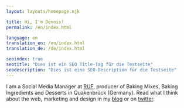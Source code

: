 ```yaml
--- 
layout: layouts/homepage.njk

title: Hi, I'm Dennis!
permalink: /en/index.html

language: en
translation_en: /en/index.html
translation_de: /de/index.html

seoindex: true
seotitle: "Dies ist ein SEO Title-Tag für die Testseite"
seodescription: "Dies ist eine SEO-Description für die Testseite"
--- 
```

I am a Social Media Manager at <a href="https://www.ruf.eu" target="_blank" rel="noopener">RUF</a>, producer of Baking Mixes, Baking Ingredients and Desserts in Quakenbrück (Germany).
Read what I think about the web, marketing and design in my [blog](/articles/) or on <a href="https://twitter.com/DennisView" target="_blank" rel="noopener">twitter</a>.
